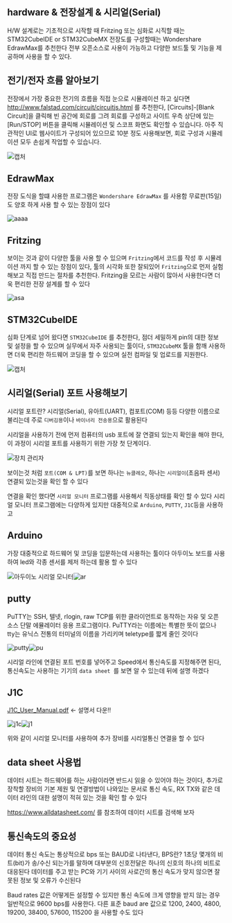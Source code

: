 ## hardware & 전장설계 & 시리얼(Serial)

H/W 설계로는 기초적으로 시작할 때 Fritzing 또는 심화로 시직할 때는 STM32CubeIDE or STM32CubeMX 전장도를 구성할때는 Wondershare EdrawMax를 추천한다 전부 오픈소스로 사용이 가능하고 다양한 보드툴 및 기능을 제공하며 사용을 할 수 있다.

## 전기/전자 흐름 알아보기 

전장에서 가장 중요한 전기의 흐름을 직접 눈으로 시뮬레이션 하고 싶다면  http://www.falstad.com/circuit/circuitjs.html 를 추천한다, [Circuits]-[Blank Circuit]을 클릭해 빈 공간에 회로를 그려 회로를 구성하고 사이트 우측 상단에 있는 [Run/STOP] 버튼을 클릭해 시뮬레이션 및 스코프 화면도 확인할 수 있습니다. 아주 직관적인 UI로 웹사이트가 구성되어 있으므로 10분 정도 사용해보면, 회로 구성과 시뮬레이션 모두 손쉽게 작업할 수 있습니다.

![캡처](https://user-images.githubusercontent.com/84003327/150451332-1d3bc487-4396-41ec-b08a-fcf212325a41.PNG)




## EdrawMax

전장 도식을 할떄 사용한 프로그램은  ```Wondershare EdrawMax``` 를 사용함 무료판(15일)도 양호 하게 사용 할 수 있는 장점이 있다

![aaaa](https://user-images.githubusercontent.com/84003327/149474386-380fd59c-045c-4315-8855-f7e6b284d5f2.PNG)


## Fritzing

보이는 것과 같이 다양한 툴을 사용 할 수 있으며 ```Fritzing```에서 코드를 작성 후 시뮬레이션 까지 할 수 있는 장점이 있다, 툴의 시각화 또한 잘되있어 ```Fritzing```으로 먼저 실험해보고 직접 만드는 절차를 추천한다.   Fritzing을 모르는 사람이 많아서 사용한다면 더욱 편리한 전장 설계를 할 수 있다

![asa](https://user-images.githubusercontent.com/84003327/149685147-ac0fb817-3092-4b74-83d0-b5737d39e4d1.PNG)


## STM32CubeIDE 

심화 단계로 넘어 왔다면  ```STM32CubeIDE``` 를 추천한다, 점더 세밀하게 pin의 대한 정보 및 설정을 할 수 있으며 실무에서 자주 사용되는 툴이다, ```STM32CubeMX``` 툴을 함깨 사용하면 더욱 편리한 하드웨어 코딩을 할 수 있으며 실전 컴파일 및 업로드를 지원한다.

![캡처](https://user-images.githubusercontent.com/84003327/149685425-308ed1d2-1917-46e8-af41-64a781cc841b.PNG)


## 시리얼(Serial) 포트 사용해보기 

시리얼 포트란? 시리얼(Serial), 유아트(UART), 컴포트(COM) 등등 다양한 이름으로 불리는데 주로 ```디버깅용```이나 ```바이너리 전송용```으로 활용된다

시리얼을 사용하기 전에 먼저 컴퓨터의 usb 포트에 잘 연결되 있는지 확인을 해야 한다, 이 과정이 시리얼 포트를 사용하기 위한 가장 첫 단계이다.

![장치 관리자](https://user-images.githubusercontent.com/84003327/150054460-7bec7145-8f74-4bb2-8f5e-ca2986ec8cac.PNG)

보이는것 처럼 ```포트(COM & LPT)```를 보면 하나는 ```뉴클레오```, 하나는 ```시리얼이```(초음파 센서) 연결되 있는것을 확인 할 수 있다

연결을 확인 했다면 ```시리얼 모니터``` 프로그램를 사용해서 직동상태를 확인 할 수 있다 시리얼 모니터 프로그램에는 다양하게 있지만 대중적으로  ```Arduino```, ```PUTTY```, ```J1C```등을 사용하고 

## Arduino

가장 대중적으로 하드웨어 및 코딩을 입문하는데 사용하는 툴이다 아두이노 보드를 사용하여 led와 각종 센서를 제저 하는데 활용 할 수 있다

![아두이노 시리얼 모니터](https://user-images.githubusercontent.com/84003327/150062792-a968e3a5-39a8-4167-a0ab-a6b7762701d4.PNG)![ar](https://user-images.githubusercontent.com/84003327/150062939-86eee6a8-3221-4a3c-9073-8e3b08ef6fb8.PNG)


## putty 

PuTTY는 SSH, 텔넷, rlogin, raw TCP를 위한 클라이언트로 동작하는 자유 및 오픈 소스 단말 에뮬레이터 응용 프로그램이다. PuTTY라는 이름에는 특별한 뜻이 없으나 tty는
유닉스 전통의 터미널의 이름을 가리키며 teletype를 짧게 줄인 것이다

![putty](https://user-images.githubusercontent.com/84003327/150062252-4db44485-580e-4d86-b1de-9e091e6d3f8b.PNG)![pu](https://user-images.githubusercontent.com/84003327/150062854-e6f5b24b-c262-4bf3-ac87-98fad9c39db2.PNG)


시리얼 라인에 연결된 포트 번호를 넣어주고 Speed에서 통신속도를 지정해주면 된다, 통신속도는 사용하는 기기의  ```data sheet ```를 보면 알 수 있는데 뒤에 설명 하겠다

## J1C

[J1C_User_Manual.pdf](https://github.com/leeeju/hardware/files/7894035/J1C_User_Manual.pdf)  <- 설명서 다운!!


![j1c](https://user-images.githubusercontent.com/84003327/150063216-6655994a-3a70-4e4f-97b6-3847a3a71c51.PNG)![j1](https://user-images.githubusercontent.com/84003327/150063574-291c55f5-e2a9-4cde-9c6c-3a0a6d4cb463.PNG)

위와 같이 시리얼 모니터를 사용하여 추가 장비를 시리얼통신 연결을 할 수 있다

## data sheet 사용법

데이터 시트는 하드웨어를 하는 사람이라면 반드시 읽을 수 있어야 하는 것이다, 추가로 장착할 장비의 기본 제원 및 연결방법이 나와있는 문서로 통신 속도, RX TX와 같은 데이터 라인의 대한 설명이 적혀 있는 것을 확인 할 수 있다   

https://www.alldatasheet.com/ 를 참조하여 데이터 시트를 검색해 보자


## 통신속도의 중요성

데이터 통신 속도는 통상적으로 bps 또는 BAUD로 나타낸다, BPS란? 1초당 몇개의 비트(bit)가 송/수신 되는가를 말하며 대부분의 신호전달은 하나의 신호의 하나의 비트로 대응된다
데이터를 주고 받는 PC와 기기 사이의 사로간의 통신 속도가 맞지 않으면 잘못된 정보 및 오류가 수신된다

Baud rates 값은 어떻게든 설정할 수 있지만 통신 속도에 크게 영향을 받지 않는 경우 일반적으로 9600 bps를 사용한다. 다른 표준 baud are 값으로 1200, 2400, 4800, 19200, 38400, 57600, 115200 을 사용할 수도 있다
